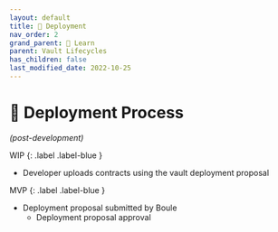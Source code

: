 ```yaml
---
layout: default
title: 📡 Deployment
nav_order: 2
grand_parent: 📓 Learn
parent: Vault Lifecycles
has_children: false
last_modified_date: 2022-10-25
---
```


# 📡 Deployment Process
_(post-development)_

WIP
{: .label .label-blue }

* Developer uploads contracts using the vault deployment proposal

<div class="code-example" markdown="1">
MVP
{: .label .label-blue }

* Deployment proposal submitted by Boule
	* Deployment proposal approval

</div>
